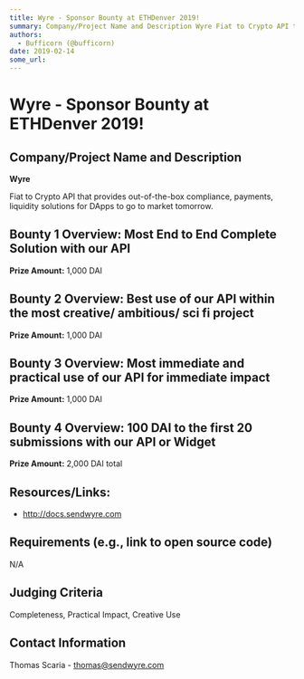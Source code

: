 ```yaml
---
title: Wyre - Sponsor Bounty at ETHDenver 2019!
summary: Company/Project Name and Description Wyre Fiat to Crypto API that provides out-of-the-box compliance, payments, liquidity solutions for DApps to go to market tomorrow. Bounty 1 Overview- Most End to End Complete Solution with our API Prize Amount- 1,000 DAI Bounty 2 Overview- Best use of our API within the most creative/ ambitious/ sci fi project Prize Amount- 1,000 DAI Bounty 3 Overview- Most immediate and practical use of our API for immediate impact Prize Amount- 1,000 DAI Bounty 4 Overview-
authors:
  - Bufficorn (@bufficorn)
date: 2019-02-14
some_url: 
---
```


# Wyre - Sponsor Bounty at ETHDenver 2019!


## Company/Project Name and Description

**Wyre**

Fiat to Crypto API that provides out-of-the-box compliance, payments, liquidity solutions for DApps to go to market tomorrow. 

## Bounty 1 Overview: Most End to End Complete Solution with our API

**Prize Amount:** 1,000 DAI

## Bounty 2 Overview: Best use of our API within the most creative/ ambitious/ sci fi project

**Prize Amount:** 1,000 DAI

## Bounty 3 Overview: Most immediate and practical use of our API for immediate impact

**Prize Amount:** 1,000 DAI

## Bounty 4 Overview: 100 DAI to the first 20 submissions with our API or Widget

**Prize Amount:** 2,000 DAI total


## Resources/Links:
- http://docs.sendwyre.com

## Requirements (e.g., link to open source code)
N/A

## Judging Criteria

Completeness, Practical Impact, Creative Use

## Contact Information

Thomas Scaria - thomas@sendwyre.com



